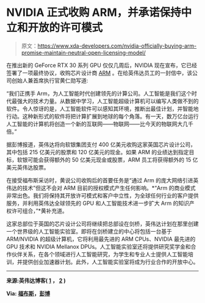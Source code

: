 # NVIDIA 正式收购 ARM，并承诺保持中立和开放的许可模式

> 原文：<https://www.xda-developers.com/nvidia-officially-buying-arm-promise-maintain-neutral-open-licensing-model/>

在推出新的 GeForce RTX 30 系列 GPU 仅仅几周后，NVIDIA 现在宣布，它已经签署了一项最终协议，收购芯片设计商 [ARM](https://www.xda-developers.com/tag/arm/) 。在给英伟达员工的一封信中，该公司创始人兼首席执行官黄仁勋写道:

“我们正携手 Arm，为人工智能时代创建领先的计算公司。人工智能是我们这个时代最强大的技术力量。从数据中学习，人工智能超级计算机可以编写人类做不到的软件。令人惊讶的是，人工智能软件可以感知其环境，推断出最佳计划，并智能地行动。这种新形式的软件将把计算扩展到地球的每个角落。有一天，数万亿台运行人工智能的计算机将创造一个新的互联网——物联网——比今天的物联网大几千倍。”

据彭博报道，英伟达将向软银集团支付 400 亿美元收购这家英国芯片设计公司，其中包括 215 亿美元的股票和 120 亿美元的现金。如果 ARM 的业绩达到指定目标，软银可能会获得额外的 50 亿美元现金或股票，ARM 员工将获得额外的 15 亿美元英伟达股票。

在接受福布斯采访时，黄说公司收购后的首要任务是“通过 Arm 的庞大网络引进英伟达的技术”但这不会对 ARM 目前的授权模式产生任何影响。*“Arm 的商业模式非常出色。我们将保持其开放许可模式和客户中立性，为全球任何行业的客户提供服务，并利用英伟达全球领先的 GPU 和人工智能技术进一步扩大 Arm 的知识产权许可组合，”*黄补充道。

这家总部位于英国的芯片设计公司将继续把总部设在剑桥，英伟达计划在那里创建一个世界级的人工智能实验室。即将在剑桥建立的中心将包括一台基于 ARM/NVIDIA 的超级计算机，它将利用最先进的 ARM CPUs、NVIDIA 最先进的 GPU 技术和 NVIDIA Mellanox DPUs。人工智能实验室还将提供研究奖学金和合作伙伴关系，在各个领域进行人工智能研究，为学生和专业人士提供人工智能培训，并提供创业加速器计划。此外，人工智能实验室将成为行业合作的开放中心。

* * *

**来源:英伟达博客( [1](https://blogs.nvidia.com/blog/2020/09/13/jensen-employee-letter-arm/) ， [2](https://blogs.nvidia.com/blog/2020/09/13/arm-ai-research-center-cambridge-uk/) )**

**Via: [福布斯](https://www.forbes.com/sites/patrickmoorhead/2020/09/13/its-officialnvidia-acquires-arm-for-40b-to-create-what-could-be-a-computing-juggernaut/#52bc73474973)，[彭博](https://www.bloomberg.com/news/articles/2020-09-13/nvidia-buys-softbank-s-arm-for-40-billion-in-biggest-chip-deal)**